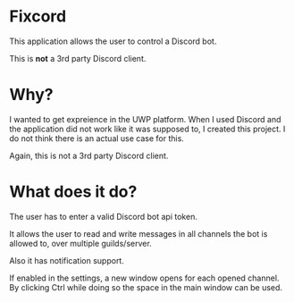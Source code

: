 # Fixcord

This application allows the user to control a Discord bot.

This is **not** a 3rd party Discord client.

# Why?
I wanted to get expreience in the UWP platform.
When I used Discord and the application did not work like it was supposed to, I created this project.
I do not think there is an actual use case for this.

Again, this is not a 3rd party Discord client.

# What does it do?
The user has to enter a valid Discord bot api token.

It allows the user to read and write messages in all channels the bot is allowed to, over multiple guilds/server.

Also it has notification support.

If enabled in the settings, a new window opens for each opened channel.
By clicking Ctrl while doing so the space in the main window can be used.
